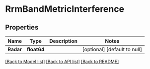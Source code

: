 # RrmBandMetricInterference

## Properties
Name | Type | Description | Notes
------------ | ------------- | ------------- | -------------
**Radar** | **float64** |  | [optional] [default to null]

[[Back to Model list]](../README.md#documentation-for-models) [[Back to API list]](../README.md#documentation-for-api-endpoints) [[Back to README]](../README.md)


